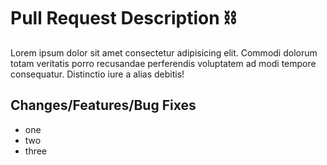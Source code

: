 # Pull Request Description ⛓️

Lorem ipsum dolor sit amet consectetur adipisicing elit. Commodi dolorum totam veritatis porro recusandae perferendis voluptatem ad modi tempore consequatur. Distinctio iure a alias debitis!

## Changes/Features/Bug Fixes

-  one
-  two
-  three
